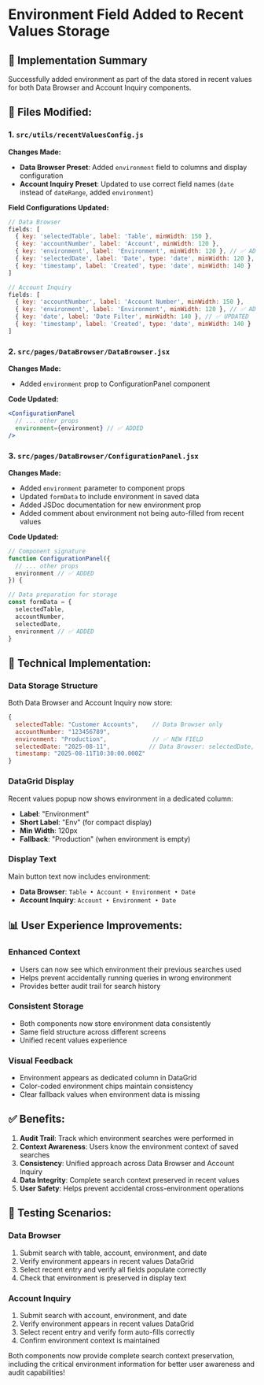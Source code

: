 # Environment Field Added to Recent Values Storage

## 🎯 **Implementation Summary**

Successfully added environment as part of the data stored in recent values for both Data Browser and Account Inquiry components.

## 📁 **Files Modified:**

### 1. **`src/utils/recentValuesConfig.js`**
**Changes Made:**
- **Data Browser Preset**: Added `environment` field to columns and display configuration
- **Account Inquiry Preset**: Updated to use correct field names (`date` instead of `dateRange`, added `environment`)

**Field Configurations Updated:**
```javascript
// Data Browser
fields: [
  { key: 'selectedTable', label: 'Table', minWidth: 150 },
  { key: 'accountNumber', label: 'Account', minWidth: 120 },
  { key: 'environment', label: 'Environment', minWidth: 120 }, // ✅ ADDED
  { key: 'selectedDate', label: 'Date', type: 'date', minWidth: 120 },
  { key: 'timestamp', label: 'Created', type: 'date', minWidth: 140 }
]

// Account Inquiry  
fields: [
  { key: 'accountNumber', label: 'Account Number', minWidth: 150 },
  { key: 'environment', label: 'Environment', minWidth: 120 }, // ✅ ADDED
  { key: 'date', label: 'Date Filter', minWidth: 140 }, // ✅ UPDATED
  { key: 'timestamp', label: 'Created', type: 'date', minWidth: 140 }
]
```

### 2. **`src/pages/DataBrowser/DataBrowser.jsx`**
**Changes Made:**
- Added `environment` prop to ConfigurationPanel component

**Code Updated:**
```jsx
<ConfigurationPanel
  // ... other props
  environment={environment} // ✅ ADDED
/>
```

### 3. **`src/pages/DataBrowser/ConfigurationPanel.jsx`**
**Changes Made:**
- Added `environment` parameter to component props
- Updated `formData` to include environment in saved data
- Added JSDoc documentation for new environment prop
- Added comment about environment not being auto-filled from recent values

**Code Updated:**
```jsx
// Component signature
function ConfigurationPanel({ 
  // ... other props
  environment // ✅ ADDED
}) {

// Data preparation for storage
const formData = { 
  selectedTable, 
  accountNumber, 
  selectedDate, 
  environment // ✅ ADDED
}
```

## 🔧 **Technical Implementation:**

### **Data Storage Structure**
Both Data Browser and Account Inquiry now store:
```javascript
{
  selectedTable: "Customer Accounts",    // Data Browser only
  accountNumber: "123456789",
  environment: "Production",             // ✅ NEW FIELD
  selectedDate: "2025-08-11",           // Data Browser: selectedDate, Account Inquiry: date
  timestamp: "2025-08-11T10:30:00.000Z"
}
```

### **DataGrid Display**
Recent values popup now shows environment in a dedicated column:
- **Label**: "Environment" 
- **Short Label**: "Env" (for compact display)
- **Min Width**: 120px
- **Fallback**: "Production" (when environment is empty)

### **Display Text**
Main button text now includes environment:
- **Data Browser**: `Table • Account • Environment • Date`
- **Account Inquiry**: `Account • Environment • Date`

## 📊 **User Experience Improvements:**

### **Enhanced Context**
- Users can now see which environment their previous searches used
- Helps prevent accidentally running queries in wrong environment
- Provides better audit trail for search history

### **Consistent Storage**
- Both components now store environment data consistently
- Same field structure across different screens
- Unified recent values experience

### **Visual Feedback**
- Environment appears as dedicated column in DataGrid
- Color-coded environment chips maintain consistency
- Clear fallback values when environment data is missing

## ✅ **Benefits:**

1. **Audit Trail**: Track which environment searches were performed in
2. **Context Awareness**: Users know the environment context of saved searches
3. **Consistency**: Unified approach across Data Browser and Account Inquiry
4. **Data Integrity**: Complete search context preserved in recent values
5. **User Safety**: Helps prevent accidental cross-environment operations

## 🧪 **Testing Scenarios:**

### **Data Browser**
1. Submit search with table, account, environment, and date
2. Verify environment appears in recent values DataGrid
3. Select recent entry and verify all fields populate correctly
4. Check that environment is preserved in display text

### **Account Inquiry**
1. Submit search with account, environment, and date
2. Verify environment appears in recent values DataGrid  
3. Select recent entry and verify form auto-fills correctly
4. Confirm environment context is maintained

Both components now provide complete search context preservation, including the critical environment information for better user awareness and audit capabilities!
